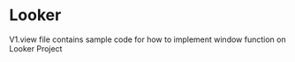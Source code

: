 # Looker

V1.view file contains sample code for how to implement window function on Looker Project  
